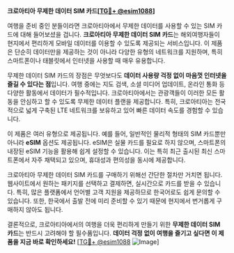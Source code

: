 **크로아티아 무제한 데이터 SIM 카드[[TG💪+ @esim1088](https://t.me/s/esim1088)]**

여행을 준비 중인 분들이라면 크로아티아에서 무제한 데이터를 사용할 수 있는 SIM 카드에 대해 들어보셨을 겁니다. **크로아티아 무제한 데이터 SIM 카드**는 해외여행자들이 현지에서 편리하게 모바일 데이터를 이용할 수 있도록 제공되는 서비스입니다. 이 제품은 단순히 데이터만을 제공하는 것이 아니라 다양한 유형의 네트워크를 지원하며, 특히 스마트폰이나 태블릿에서 인터넷을 사용할 때 매우 유용합니다.

무제한 데이터 SIM 카드의 장점은 무엇보다도 **데이터 사용량 걱정 없이 마음껏 인터넷을 즐길 수 있다는 점**입니다. 여행 중에는 지도 검색, 소셜 미디어 업데이트, 온라인 통화 등 다양한 활동에서 데이터가 필수적입니다. 크로아티아에서는 관광객들이 이러한 모든 활동을 안심하고 할 수 있도록 무제한 데이터 플랜을 제공합니다. 특히, 크로아티아는 전국적으로 넓게 구축된 LTE 네트워크를 보유하고 있어 빠른 데이터 속도를 경험할 수 있습니다.

이 제품은 여러 유형으로 제공됩니다. 예를 들어, 일반적인 물리적 형태의 SIM 카드뿐만 아니라 **eSIM** 옵션도 제공됩니다. eSIM은 실물 카드를 필요로 하지 않으며, 스마트폰의 내장된 eSIM 기능을 활용해 쉽게 설정할 수 있습니다. 이는 특히 최근 출시된 최신 스마트폰에서 자주 채택되고 있으며, 휴대성과 편의성을 동시에 제공합니다.

크로아티아 무제한 데이터 SIM 카드를 구매하기 위해선 간단한 절차만 거치면 됩니다. 웹사이트에서 원하는 패키지를 선택하고 결제하면, 실시간으로 카드를 받을 수 있습니다. 특히, 많은 플랫폼에서 언어별 고객 지원을 제공하므로 한국어로도 쉽게 문의할 수 있습니다. 또한, 한국에서 출발 전에 미리 준비할 수 있기 때문에 현지에서 번거롭게 구매하지 않아도 됩니다.

결론적으로, 크로아티아에서의 여행을 더욱 편리하게 만들기 위한 **무제한 데이터 SIM 카드**는 반드시 고려해야 할 필수품입니다. **데이터 걱정 없이 여행을 즐기고 싶다면 이 제품을 지금 바로 확인하세요!** [[TG💪+ @esim1088](https://t.me/s/esim1088) ![Image](https://i.postimg.cc/Y0z9fWf4/image.png)]